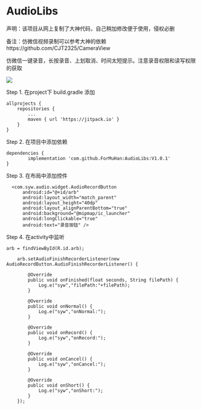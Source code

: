 # AudioLibs

声明：该项目从网上复制了大神代码，自己稍加修改便于使用，侵权必删


备注：仿微信视频录制可以参考大神的依赖https://github.com/CJT2325/CameraView


仿微信一键录音，长按录音、上划取消、时间太短提示。注意录音权限和读写权限的获取


[![](https://jitpack.io/v/ForMuHan/AudioLibs.svg)](https://jitpack.io/#ForMuHan/AudioLibs)


Step 1. 在project下 build.gradle 添加

	allprojects {
		repositories {
			...
			maven { url 'https://jitpack.io' }
		}
	}
Step 2. 在项目中添加依赖

	dependencies {
	        implementation 'com.github.ForMuHan:AudioLibs:V1.0.1'
	}
  
Step 3. 在布局中添加控件
  <?xml version="1.0" encoding="utf-8"?>
  <RelativeLayout xmlns:android="http://schemas.android.com/apk/res/android"
      android:layout_width="match_parent"
      android:layout_height="match_parent">

      <com.syw.audio.widget.AudioRecordButton
          android:id="@+id/arb"
          android:layout_width="match_parent"
          android:layout_height="40dp"
          android:layout_alignParentBottom="true"
          android:background="@mipmap/ic_launcher"
          android:longClickable="true"
          android:text="录音按钮" />

  </RelativeLayout>
  
  Step 4. 在activity中监听
  
  	arb = findViewById(R.id.arb);
  
        arb.setAudioFinishRecorderListener(new AudioRecordButton.AudioFinishRecorderListener() {
	
            @Override
            public void onFinished(float seconds, String filePath) {
                Log.e("syw","filePath:"+filePath);
            }

            @Override
            public void onNormal() {
                Log.e("syw","onNormal:");
            }

            @Override
            public void onRecord() {
                Log.e("syw","onRecord:");
            }

            @Override
            public void onCancel() {
                Log.e("syw","onCancel:");
            }

            @Override
            public void onShort() {
                Log.e("syw","onShort:");
            }
        });
        
  
